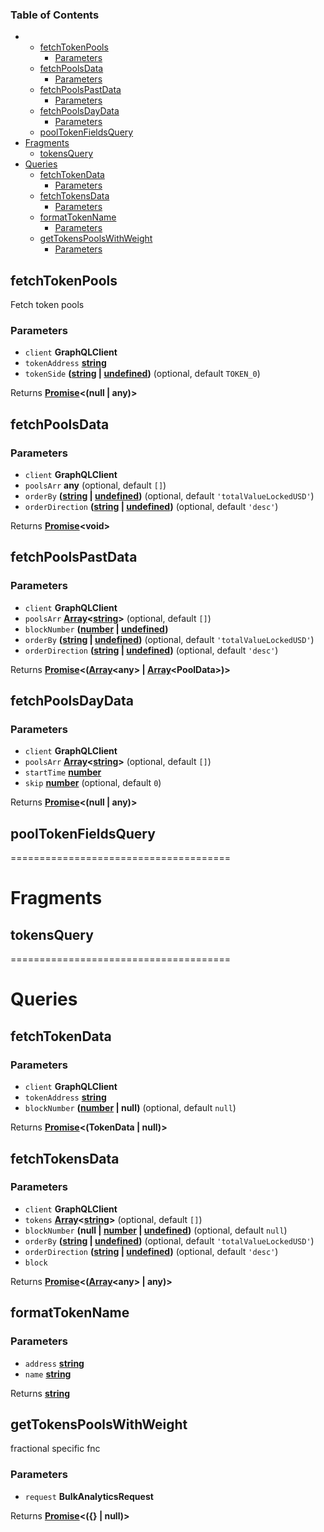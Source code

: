 <!-- Generated by documentation.js. Update this documentation by updating the source code. -->

### Table of Contents

-   -   [fetchTokenPools][1]
        -   [Parameters][2]
    -   [fetchPoolsData][3]
        -   [Parameters][4]
    -   [fetchPoolsPastData][5]
        -   [Parameters][6]
    -   [fetchPoolsDayData][7]
        -   [Parameters][8]
    -   [poolTokenFieldsQuery][9]
-   [Fragments][10]
    -   [tokensQuery][11]
-   [Queries][12]
    -   [fetchTokenData][13]
        -   [Parameters][14]
    -   [fetchTokensData][15]
        -   [Parameters][16]
    -   [formatTokenName][17]
        -   [Parameters][18]
    -   [getTokensPoolsWithWeight][19]
        -   [Parameters][20]

## fetchTokenPools

Fetch token pools

### Parameters

-   `client` **GraphQLClient** 
-   `tokenAddress` **[string][21]** 
-   `tokenSide` **([string][21] \| [undefined][22])**  (optional, default `TOKEN_0`)

Returns **[Promise][23]&lt;(null | any)>** 

## fetchPoolsData

### Parameters

-   `client` **GraphQLClient** 
-   `poolsArr` **any**  (optional, default `[]`)
-   `orderBy` **([string][21] \| [undefined][22])**  (optional, default `'totalValueLockedUSD'`)
-   `orderDirection` **([string][21] \| [undefined][22])**  (optional, default `'desc'`)

Returns **[Promise][23]&lt;void>** 

## fetchPoolsPastData

### Parameters

-   `client` **GraphQLClient** 
-   `poolsArr` **[Array][24]&lt;[string][21]>**  (optional, default `[]`)
-   `blockNumber` **([number][25] \| [undefined][22])** 
-   `orderBy` **([string][21] \| [undefined][22])**  (optional, default `'totalValueLockedUSD'`)
-   `orderDirection` **([string][21] \| [undefined][22])**  (optional, default `'desc'`)

Returns **[Promise][23]&lt;([Array][24]&lt;any> | [Array][24]&lt;PoolData>)>** 

## fetchPoolsDayData

### Parameters

-   `client` **GraphQLClient** 
-   `poolsArr` **[Array][24]&lt;[string][21]>**  (optional, default `[]`)
-   `startTime` **[number][25]** 
-   `skip` **[number][25]**  (optional, default `0`)

Returns **[Promise][23]&lt;(null | any)>** 

## poolTokenFieldsQuery

======================================

# Fragments

## tokensQuery

======================================

# Queries

## fetchTokenData

### Parameters

-   `client` **GraphQLClient** 
-   `tokenAddress` **[string][21]** 
-   `blockNumber` **([number][25] | null)**  (optional, default `null`)

Returns **[Promise][23]&lt;(TokenData | null)>** 

## fetchTokensData

### Parameters

-   `client` **GraphQLClient** 
-   `tokens` **[Array][24]&lt;[string][21]>**  (optional, default `[]`)
-   `blockNumber` **(null | [number][25] \| [undefined][22])**  (optional, default `null`)
-   `orderBy` **([string][21] \| [undefined][22])**  (optional, default `'totalValueLockedUSD'`)
-   `orderDirection` **([string][21] \| [undefined][22])**  (optional, default `'desc'`)
-   `block`  

Returns **[Promise][23]&lt;([Array][24]&lt;any> | any)>** 

## formatTokenName

### Parameters

-   `address` **[string][21]** 
-   `name` **[string][21]** 

Returns **[string][21]** 

## getTokensPoolsWithWeight

fractional specific fnc

### Parameters

-   `request` **BulkAnalyticsRequest** 

Returns **[Promise][23]&lt;({} | null)>** 

[1]: #fetchtokenpools

[2]: #parameters

[3]: #fetchpoolsdata

[4]: #parameters-1

[5]: #fetchpoolspastdata

[6]: #parameters-2

[7]: #fetchpoolsdaydata

[8]: #parameters-3

[9]: #pooltokenfieldsquery

[10]: #fragments

[11]: #tokensquery

[12]: #queries

[13]: #fetchtokendata

[14]: #parameters-4

[15]: #fetchtokensdata

[16]: #parameters-5

[17]: #formattokenname

[18]: #parameters-6

[19]: #gettokenspoolswithweight

[20]: #parameters-7

[21]: https://developer.mozilla.org/docs/Web/JavaScript/Reference/Global_Objects/String

[22]: https://developer.mozilla.org/docs/Web/JavaScript/Reference/Global_Objects/undefined

[23]: https://developer.mozilla.org/docs/Web/JavaScript/Reference/Global_Objects/Promise

[24]: https://developer.mozilla.org/docs/Web/JavaScript/Reference/Global_Objects/Array

[25]: https://developer.mozilla.org/docs/Web/JavaScript/Reference/Global_Objects/Number
